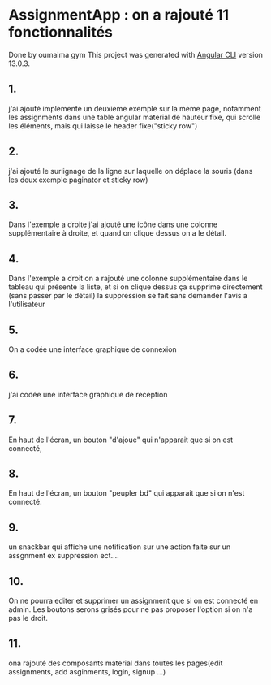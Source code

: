 

# AssignmentApp : on a rajouté 11 fonctionnalités
Done by oumaima gym
This project was generated with [Angular CLI](https://github.com/angular/angular-cli) version 13.0.3.

## 1.
j'ai ajouté implementé un deuxieme exemple sur la meme page, notamment  les assignments dans une table angular material de hauteur fixe, qui scrolle les éléments, mais qui laisse le header fixe("sticky row")
## 2.
j'ai ajouté le surlignage de la ligne sur laquelle on déplace la souris (dans les deux exemple paginator et sticky row)
## 3.
Dans l'exemple  a droite j'ai ajouté une icône dans une colonne supplémentaire à droite, et quand on clique dessus on a le détail. 
## 4.
Dans l'exemple  a droit on a rajouté une colonne supplémentaire dans le tableau qui présente la liste, et si on clique dessus ça supprime directement (sans passer par le détail) la suppression se fait sans demander l'avis a l'utilisateur
## 5.
On a codée une interface graphique de connexion
## 6.
j'ai codée une interface graphique de reception
## 7.
En haut de l'écran, un bouton "d'ajoue" qui n'apparait que si on est connecté, 
## 8.
En haut de l'écran, un bouton "peupler bd" qui apparait que si on n'est connecté. 
## 9.
un snackbar qui affiche une notification sur une action faite sur un assgnment ex suppression ect.... 
## 10.
On ne pourra editer et supprimer un assignment que si on est connecté en admin. Les boutons serons grisés pour ne pas proposer l'option si on n'a pas le droit. 
## 11.
ona rajouté des composants material dans toutes les pages(edit assignments, add asginments, login, signup ...)
